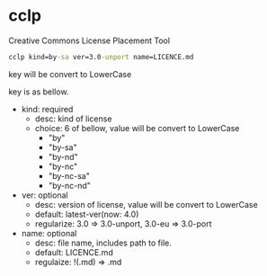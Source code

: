 # cclp

Creative Commons License Placement Tool

```cmd
cclp kind=by-sa ver=3.0-unport name=LICENCE.md
```

key will be convert to LowerCase

key is as bellow.

- kind: required
  - desc: kind of license
  - choice: 6 of bellow, value will be convert to LowerCase
    - "by"
    - "by-sa"
    - "by-nd"
    - "by-nc"
    - "by-nc-sa"
    - "by-nc-nd"
- ver: optional
  - desc: version of license, value will be convert to LowerCase
  - default: latest-ver(now: 4.0)
  - regularize: 3.0 => 3.0-unport, 3.0-eu => 3.0-port
- name: optional
  - desc: file name, includes path to file.
  - default: LICENCE.md
  - regulaize: !(\.md) => \.md